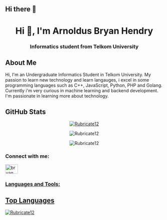 ## Hi there 👋

<h1 align="center">Hi 👋, I'm Arnoldus Bryan Hendry</h1>
<h3 align="center">Informatics student from Telkom University</h3>

## About Me
Hi, I'm an Undergraduate Informatics Student in Telkom University. My passion to learn new technology and learn langauges, i excel in some programming languages such as C++, JavaScript, Python, PHP and Golang. Currently i'm very curious in machine learning and backend development. I'm passionate in learning more about technology.

## GitHub Stats
<p align="center">
  <a href="https://github.com/ryo-ma/github-profile-trophy">
    <img src="https://github-profile-trophy.vercel.app/?username=Rubricate12&theme=darkhub&row=1" alt="Rubricate12" />
  </a>
</p>
<p align="center">
  <img src="https://github-readme-streak-stats.herokuapp.com/?user=Rubricate12&theme=dracula" alt="Rubricate12" />
</p>
<p align="center">
  <img src="https://github-readme-stats.vercel.app/api?username=Rubricate12&show_icons=true&locale=en&theme=tokyonight" alt="Rubricate12" />
</p>

<h3 align="left">Connect with me:</h3>
<p align="left">
<a href="https://instagram.com/bryan_hendryx" target="blank"><img align="center" src="https://raw.githubusercontent.com/rahuldkjain/github-profile-readme-generator/master/src/images/icons/Social/instagram.svg" alt="bryan_hendryx" height="30" width="40" /></a>
<a href="http://www.linkedin.com/in/arnoldus-bryan-hendry-profile">
</p>

<h3 align="left">Languages and Tools:</h3>

## Top Languages
<p align="left">
  <img src="https://github-readme-stats.vercel.app/api/top-langs?username=Rubricate12&hide=ipynb&show_icons=true&locale=en&layout=compact&theme=tokyonight" alt="Rubricate12" />
</p>
